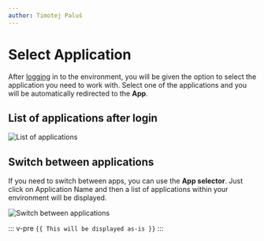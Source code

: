 ```yaml
---
author: Timotej Paluš
---
```


# Select Application
After [logging](/en/user-guide/model-driven-apps/basic-app-elements/login-to-app/) in to the environment, you will be given the option to select the application you need to work with. Select one of the applications and you will be automatically redirected to the **App**. 

## List of applications after login

![List of applications](/.attachments/ModelDrivenAppUserGuide/ListOfApplications.png)

## Switch between applications

If you need to switch between apps, you can use the **App selector**. Just click on Application Name and then a list of applications within your environment will be displayed.

![Switch between applications](/.attachments/ModelDrivenAppUserGuide/appSelector.png)

::: v-pre
`{{ This will be displayed as-is }}`
:::
